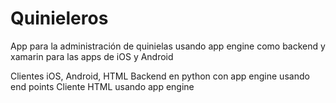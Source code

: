 # Quinieleros
App para la administración de quinielas usando app engine como backend y xamarin para las apps de iOS y Android

Clientes iOS, Android, HTML
Backend en python con app engine usando end points
Cliente HTML usando app engine
